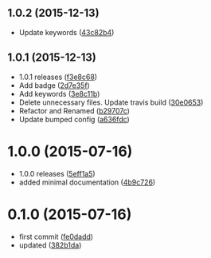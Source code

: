 <a name="1.0.2"></a>
## 1.0.2 (2015-12-13)


* Update keywords ([43c82b4](https://github.com/kikobeats/async.ensureasync/commit/43c82b4))



<a name="1.0.1"></a>
## 1.0.1 (2015-12-13)


* 1.0.1 releases ([f3e8c68](https://github.com/kikobeats/async.ensureasync/commit/f3e8c68))
* Add badge ([2d7e35f](https://github.com/kikobeats/async.ensureasync/commit/2d7e35f))
* Add keywords ([3e8c11b](https://github.com/kikobeats/async.ensureasync/commit/3e8c11b))
* Delete unnecessary files. Update travis build ([30e0653](https://github.com/kikobeats/async.ensureasync/commit/30e0653))
* Refactor and Renamed ([b29707c](https://github.com/kikobeats/async.ensureasync/commit/b29707c))
* Update bumped config ([a636fdc](https://github.com/kikobeats/async.ensureasync/commit/a636fdc))



<a name="1.0.0"></a>
# 1.0.0 (2015-07-16)


* 1.0.0 releases ([5eff1a5](https://github.com/kikobeats/async.ensureasync/commit/5eff1a5))
* added minimal documentation ([4b9c726](https://github.com/kikobeats/async.ensureasync/commit/4b9c726))



<a name="0.1.0"></a>
# 0.1.0 (2015-07-16)


* first commit ([fe0dadd](https://github.com/kikobeats/async.ensureasync/commit/fe0dadd))
* updated ([382b1da](https://github.com/kikobeats/async.ensureasync/commit/382b1da))



